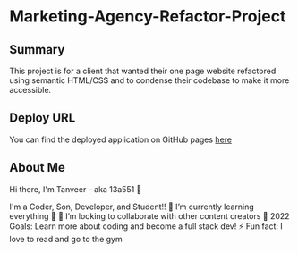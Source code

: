 # Marketing-Agency-Refactor-Project

## Summary

This project is for a client that wanted their one page website refactored using semantic HTML/CSS and to condense their codebase to make it more accessible.

## Deploy URL

You can find the deployed application on GitHub pages [here](https://13a551.github.io/Marketing-Agency-Refactor-Project/)

## About Me

Hi there, I'm Tanveer - aka 13a551 👋

I'm a Coder, Son, Developer, and Student!!
🌱 I’m currently learning everything 🤣
👯 I’m looking to collaborate with other content creators
🥅 2022 Goals: Learn more about coding and become a full stack dev!
⚡ Fun fact: I love to read and go to the gym
